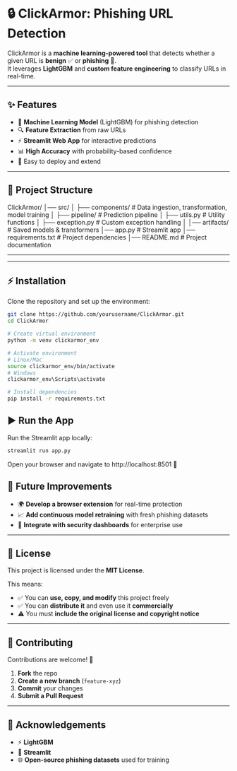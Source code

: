 # 🔒 ClickArmor: Phishing URL Detection  

ClickArmor is a **machine learning-powered tool** that detects whether a given URL is **benign** ✅ or **phishing** 🚨.  
It leverages **LightGBM** and **custom feature engineering** to classify URLs in real-time.  

---

## ✨ Features  
- 🧠 **Machine Learning Model** (LightGBM) for phishing detection  
- 🔍 **Feature Extraction** from raw URLs  
- ⚡ **Streamlit Web App** for interactive predictions  
- 📊 **High Accuracy** with probability-based confidence  
- 🚀 Easy to deploy and extend  

---

## 📂 Project Structure  
ClickArmor/
│── src/
│ ├── components/ # Data ingestion, transformation, model training
│ ├── pipeline/ # Prediction pipeline
│ ├── utils.py # Utility functions
│ ├── exception.py # Custom exception handling
│
│── artifacts/ # Saved models & transformers
│── app.py # Streamlit app
│── requirements.txt # Project dependencies
│── README.md # Project documentation


---


---

## ⚡ Installation  

Clone the repository and set up the environment:  

```bash
git clone https://github.com/yourusername/ClickArmor.git
cd ClickArmor

# Create virtual environment
python -m venv clickarmor_env

# Activate environment
# Linux/Mac
source clickarmor_env/bin/activate  
# Windows
clickarmor_env\Scripts\activate  

# Install dependencies
pip install -r requirements.txt
```
## ▶️ **Run the App**

Run the Streamlit app locally:

```bash
streamlit run app.py
```
Open your browser and navigate to http://localhost:8501
 🎉

## 🔮 **Future Improvements**
- 🌍 **Develop a browser extension** for real-time protection  
- 📈 **Add continuous model retraining** with fresh phishing datasets  
- 🔐 **Integrate with security dashboards** for enterprise use  

---

## 📜 **License**
This project is licensed under the **MIT License**.  

This means:  
- ✅ You can **use, copy, and modify** this project freely  
- ✅ You can **distribute it** and even use it **commercially**  
- ⚠️ You must **include the original license and copyright notice**  

---

## 🤝 **Contributing**
Contributions are welcome! 🚀  

1. **Fork** the repo  
2. **Create a new branch** (`feature-xyz`)  
3. **Commit** your changes  
4. **Submit a Pull Request**  

---

## 🙌 **Acknowledgements**
- ⚡ **LightGBM**  
- 🎨 **Streamlit**  
- 🌐 **Open-source phishing datasets** used for  training  

